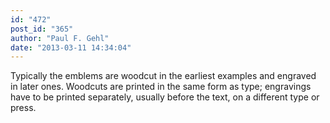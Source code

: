 ```yaml
---
id: "472"
post_id: "365"
author: "Paul F. Gehl"
date: "2013-03-11 14:34:04"
---
```

Typically the emblems are woodcut in the earliest examples and engraved in later ones. Woodcuts are printed in the same form as type; engravings have to be printed separately, usually before the text, on a different type or press.
